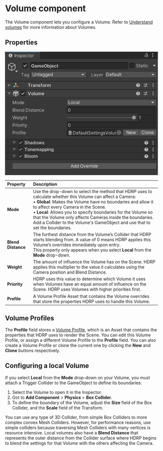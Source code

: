 # Volume component
The Volume component lets you configure a Volume. Refer to [Understand volumes](understand-volumes.md) for more information about Volumes.

## Properties

![image alt text](Images/Volumes1.png)

| Property| Description |
|:---|:---|
| **Mode** | Use the drop-down to select the method that HDRP uses to calculate whether this Volume can affect a Camera:<br />&#8226; **Global**: Makes the Volume have no boundaries and allow it to affect every Camera in the Scene.<br />&#8226; **Local**: Allows you to specify boundaries for the Volume so that the Volume only affects Cameras inside the boundaries. Add a Collider to the Volume's GameObject and use that to set the boundaries. |
| **Blend Distance** | The furthest distance from the Volume’s Collider that HDRP starts blending from. A value of 0 means HDRP applies this Volume’s overrides immediately upon entry.<br />This property only appears when you select **Local** from the **Mode** drop-down. |
| **Weight** | The amount of influence the Volume has on the Scene. HDRP applies this multiplier to the value it calculates using the Camera position and Blend Distance.  |
| **Priority** | HDRP uses this value to determine which Volume it uses when Volumes have an equal amount of influence on the Scene. HDRP uses Volumes with higher priorities first. |
| **Profile** | A Volume Profile Asset that contains the Volume overrides that store the properties HDRP uses to handle this Volume. |

## Volume Profiles

The __Profile__ field stores a [Volume Profile](create-a-volume-profile.md), which is an Asset that contains the properties that HDRP uses to render the Scene. You can edit this Volume Profile, or assign a different Volume Profile to the **Profile** field. You can also create a Volume Profile or clone the current one by clicking the __New__ and __Clone__ buttons respectively.

## Configuring a local Volume

If you select **Local** from the **Mode** drop-down on your Volume, you must attach a Trigger Collider to the GameObject to define its boundaries:

1. Select the Volume to open it in the Inspector.
2. Got to **Add Component** > **Physics** > **Box Collider**.
3. To define the boundary of the Volume, adjust the __Size__ field of the Box Collider, and the __Scale__ field of the Transform.

You can use any type of 3D Collider, from simple Box Colliders to more complex convex Mesh Colliders. However, for performance reasons, use simple colliders because traversing Mesh Colliders with many vertices is resource intensive. Local volumes also have a __Blend Distance__ that represents the outer distance from the Collider surface where HDRP begins to blend the settings for that Volume with the others affecting the Camera.